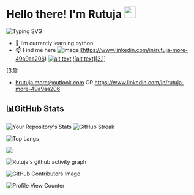 <h1 style:"color:">Hello there! I'm Rutuja  <img src="https://raw.githubusercontent.com/MartinHeinz/MartinHeinz/master/wave.gif" width="30px"></h1>  

![Typing SVG](https://readme-typing-svg.herokuapp.com?font=DM+Sans&color=9E93DC&pause=1000&width=435&lines=I%E2%80%99m+interested+in+AI%2FML.;Always+learning!;Cloud+Enthusiast)

- 🌱 I’m currently learning python 
- 📫 Find me here
![image](https://user-images.githubusercontent.com/61185196/188268748-5fddbb82-ac36-48c5-87b0-5dda6ecfffe3.png)](https://www.linkedin.com/in/rutuja-more-49a9aa206)
[![alt text][2.1]][2]
[![alt text][3.1]][3]

<!-- icons with padding -->

[1.1]: ![image](https://user-images.githubusercontent.com/61185196/188268620-f4d45a64-3441-4769-9046-439b816653b3.png)
[2.1]: http://i.imgur.com/P3YfQoD.png (facebook icon with padding)
[3.1]:

[1]: https://www.linkedin.com/in/rutuja-more-49a9aa206
[2]: http://www.facebook.com/sednaoui
[3]: https://plus.google.com/+CarlSednaoui
(https://www.linkedin.com/in/rutuja-more-49a9aa206/)
-  hrutuja.more@outlook.com OR
   https://www.linkedin.com/in/rutuja-more-49a9aa206
   
 <h2>📊GitHub Stats</h2>

![Your Repository's Stats](https://github-readme-stats.vercel.app/api?username=hrutuja-m&show_icons=true&theme=tokyonight)    ![GitHub Streak](https://github-readme-streak-stats.herokuapp.com?user=hrutuja-m&theme=tokyonight)

![Top Langs](https://github-readme-stats.vercel.app/api/top-langs/?username=hrutuja-m&layout=compact&theme=tokyonight)

<a href="https://github.com/hrutuja-m/AI-Basketball-Analysis"> <img align="center" src="https://github-readme-stats.vercel.app/api/pin/?username=hrutuja-m&theme=tokyonight&repo=AI-Basketball-Analysis"/>
</a>  

![Rutuja's github activity graph](https://activity-graph.herokuapp.com/graph?username=hrutuja-m&theme=material-palenight)

![GitHub Contributors Image](https://contrib.rocks/image?repo=hrutuja-m/Rutuja-More )

![Profile View Counter](https://komarev.com/ghpvc/?username=hrutuja-m)
<!--  <a href="https://github.com/hrutuja-m/SAGE">
  <img align="center" src="https://github-readme-stats.vercel.app/api/pin/?username=hrutuja-m&repo=SAGE" />
</a>  -->
